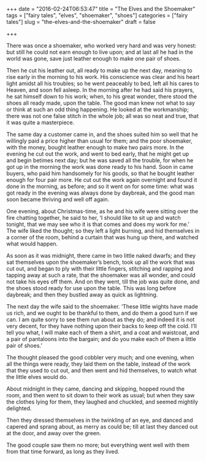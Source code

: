 +++
date = "2016-02-24T06:53:47"
title = "The Elves and the Shoemaker"
tags = ["fairy tales", "elves", "shoemaker", "shoes"]
categories = ["fairy tales"]
slug = "the-elves-and-the-shoemaker"
draft = false

+++

There was once a shoemaker, who worked very hard and was very honest: but still he could not earn enough to live upon; and at last all he had in the world was gone, save just leather enough to make one pair of shoes.

Then he cut his leather out, all ready to make up the next day, meaning to rise early in the morning to his work. His conscience was clear and his heart light amidst all his troubles; so he went peaceably to bed, left all his cares to Heaven, and soon fell asleep. In the morning after he had said his prayers, he sat himself down to his work; when, to his great wonder, there stood the shoes all ready made, upon the table. The good man knew not what to say or think at such an odd thing happening. He looked at the workmanship; there was not one false stitch in the whole job; all was so neat and true, that it was quite a masterpiece.

The same day a customer came in, and the shoes suited him so well that he willingly paid a price higher than usual for them; and the poor shoemaker, with the money, bought leather enough to make two pairs more. In the evening he cut out the work, and went to bed early, that he might get up and begin betimes next day; but he was saved all the trouble, for when he got up in the morning the work was done ready to his hand. Soon in came buyers, who paid him handsomely for his goods, so that he bought leather enough for four pair more. He cut out the work again overnight and found it done in the morning, as before; and so it went on for some time: what was got ready in the evening was always done by daybreak, and the good man soon became thriving and well off again.

One evening, about Christmas-time, as he and his wife were sitting over the fire chatting together, he said to her, ‘I should like to sit up and watch tonight, that we may see who it is that comes and does my work for me.’ The wife liked the thought; so they left a light burning, and hid themselves in a corner of the room, behind a curtain that was hung up there, and watched what would happen.

As soon as it was midnight, there came in two little naked dwarfs; and they sat themselves upon the shoemaker’s bench, took up all the work that was cut out, and began to ply with their little fingers, stitching and rapping and tapping away at such a rate, that the shoemaker was all wonder, and could not take his eyes off them. And on they went, till the job was quite done, and the shoes stood ready for use upon the table. This was long before daybreak; and then they bustled away as quick as lightning.

The next day the wife said to the shoemaker. ‘These little wights have made us rich, and we ought to be thankful to them, and do them a good turn if we can. I am quite sorry to see them run about as they do; and indeed it is not very decent, for they have nothing upon their backs to keep off the cold. I’ll tell you what, I will make each of them a shirt, and a coat and waistcoat, and a pair of pantaloons into the bargain; and do you make each of them a little pair of shoes.’

The thought pleased the good cobbler very much; and one evening, when all the things were ready, they laid them on the table, instead of the work that they used to cut out, and then went and hid themselves, to watch what the little elves would do.

About midnight in they came, dancing and skipping, hopped round the room, and then went to sit down to their work as usual; but when they saw the clothes lying for them, they laughed and chuckled, and seemed mightily delighted.

Then they dressed themselves in the twinkling of an eye, and danced and capered and sprang about, as merry as could be; till at last they danced out at the door, and away over the green.

The good couple saw them no more; but everything went well with them from that time forward, as long as they lived. 